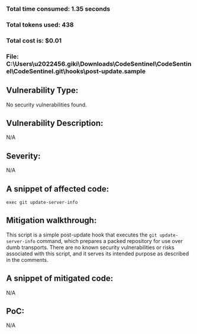 ### Total time consumed: 1.35 seconds
### Total tokens used: 438
### Total cost is: $0.01
### File: C:\Users\u2022456.giki\Downloads\CodeSentinel\CodeSentinel\CodeSentinel\.git\hooks\post-update.sample
## Vulnerability Type:
No security vulnerabilities found.

## Vulnerability Description:
N/A

## Severity:
N/A

## A snippet of affected code:
```shell
exec git update-server-info
```

## Mitigation walkthrough:
This script is a simple post-update hook that executes the `git update-server-info` command, which prepares a packed repository for use over dumb transports. There are no known security vulnerabilities or risks associated with this script, and it serves its intended purpose as described in the comments.

## A snippet of mitigated code:
N/A

## PoC:
N/A



